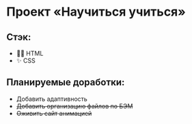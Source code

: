 # Проект «Научиться учиться»

## Стэк:

- 👨‍💻 HTML
- ✨ CSS

## Планируемые доработки:

- Добавить адаптивность
- ~~Добавить организацию файлов по БЭМ~~
- ~~Оживить сайт анимацией~~
